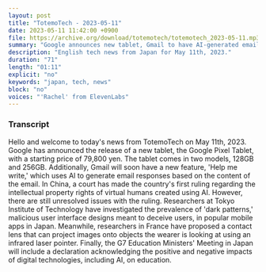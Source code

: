 ```yaml
---
layout: post
title: "TotemoTech - 2023-05-11"
date: 2023-05-11 11:42:00 +0900
file: https://archive.org/download/totemotech/totemotech_2023-05-11.mp3
summary: "Google announces new tablet, Gmail to have AI-generated email responses, China makes first ruling on virtual human intellectual property rights, & more…"
description: "English tech news from Japan for May 11th, 2023."
duration: "71"
length: "01:11"
explicit: "no"
keywords: "japan, tech, news"
block: "no"
voices: "'Rachel' from ElevenLabs"
---
```


### Transcript

Hello and welcome to today's news from TotemoTech on May 11th, 2023. Google has announced the release of a new tablet, the Google Pixel Tablet, with a starting price of 79,800 yen. The tablet comes in two models, 128GB and 256GB. Additionally, Gmail will soon have a new feature, 'Help me write,' which uses AI to generate email responses based on the content of the email. In China, a court has made the country's first ruling regarding the intellectual property rights of virtual humans created using AI. However, there are still unresolved issues with the ruling. Researchers at Tokyo Institute of Technology have investigated the prevalence of 'dark patterns,' malicious user interface designs meant to deceive users, in popular mobile apps in Japan. Meanwhile, researchers in France have proposed a contact lens that can project images onto objects the wearer is looking at using an infrared laser pointer. Finally, the G7 Education Ministers' Meeting in Japan will include a declaration acknowledging the positive and negative impacts of digital technologies, including AI, on education.
